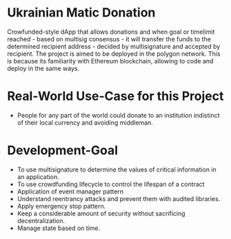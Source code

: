 # Ukrainian Matic Donation
Crowfunded-style dApp that allows donations and when goal or timelimit reached - based on multisig consensus - it will transfer the funds to the determined recipient address - decided by multisignature and accepted by recipient. The project is aimed to be deployed in the polygon network. This is because its familiarity with Ethereum blockchain, allowing to code and deploy in the same ways.

# Real-World Use-Case for this Project
-	People for any part of the world could donate to an institution indistinct of their local currency and avoiding middleman.

# Development-Goal
-	To use multisignature to determine the values of critical information in an application.
-	To use crowdfunding lifecycle to control the lifespan of a contract
-	Application of event manager pattern
-	Understand reentrancy attacks and prevent them with audited libraries. 
-	Apply emergency stop pattern.
-	Keep a considerable amount of security without sacrificing decentralization. 
-	Manage state based on time.
